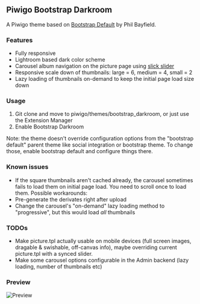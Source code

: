 Piwigo Bootstrap Darkroom
-------------------
A Piwigo theme based on [Bootstrap Default](https://github.com/Philio/bootstrapdefault) by Phil Bayfield.

### Features

* Fully responsive
* Lightroom based dark color scheme
* Carousel album navigation on the picture page using [slick slider](http://kenwheeler.github.io/slick/)
 * Responsive scale down of thumbnails: large = 6, medium = 4, small = 2
 * Lazy loading of thumbnails on-demand to keep the initial page load size down

### Usage

1. Git clone and move to piwigo/themes/bootstrap_darkroom, or just use the Extension Manager
2. Enable Bootstrap Darkroom

Note: the theme doesn't override configuration options from the "bootstrap default" parent theme
like social integration or bootstrap theme. To change those, enable bootstrap default and configure things there.

### Known issues

* If the square thumbnails aren't cached already, the carousel sometimes fails to load them on initial page load.
You need to scroll once to load them. Possible workarounds:
 * Pre-generate the derivates right after upload
 * Change the carousel's "on-demand" lazy loading method to "progressive", but this would load _all_ thumbnails

### TODOs

* Make picture.tpl actually usable on mobile devices (full screen images, dragable & swishable, off-canvas info), maybe overriding current picture.tpl with a synced slider.
* Make some carousel options configurable in the Admin backend (lazy loading, number of thumbnails etc)

### Preview

![Preview](https://raw.githubusercontent.com/tkuther/piwigo-bootstrap-darkroom/master/screenshot.png)
